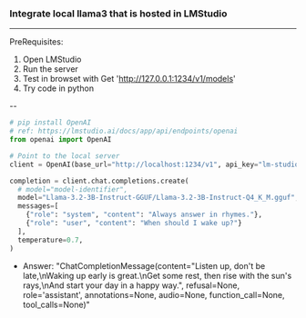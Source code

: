### Integrate local llama3 that is hosted in LMStudio
---

PreRequisites:
  1. Open LMStudio
  2. Run the server
  3. Test in browset with Get 'http://127.0.0.1:1234/v1/models'
  4. Try code in python

  --

```python
# pip install OpenAI
# ref: https://lmstudio.ai/docs/app/api/endpoints/openai
from openai import OpenAI

# Point to the local server
client = OpenAI(base_url="http://localhost:1234/v1", api_key="lm-studio")

completion = client.chat.completions.create(
  # model="model-identifier",
  model="Llama-3.2-3B-Instruct-GGUF/Llama-3.2-3B-Instruct-Q4_K_M.gguf",  
  messages=[
    {"role": "system", "content": "Always answer in rhymes."},
    {"role": "user", "content": "When should I wake up?"}
  ],
  temperature=0.7,
)
```

- Answer:
  "ChatCompletionMessage(content="Listen up, don't be late,\nWaking up early is great.\nGet some rest, then rise with the sun's rays,\nAnd start your day in a happy way.", refusal=None, role='assistant', annotations=None, audio=None, function_call=None, tool_calls=None)"


